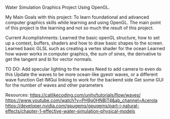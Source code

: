 Water Simulation Graphics Project Using OpenGL.

My Main Goals with this project:
To learn foundational and advanced computer graphics skills while learning and using OpenGL. 
The main point of this project is the learning and not so much the result of this project.

Current Acomplishments:
Learned the basic openGL structure, how to set up a context, buffers, shaders and how to draw basic shapes to the screen.
Learned basic GLSL such as creating a vertex shader for the ocean
Learned how waver works in computer graphics, the sum of sines, the derivative to get the tangent and bi for vector normals.

TO DO:
Add specular lighting to the waves
	Need to add camera to even do this
Update the waves to be more ocean-like gyestr waves, or a different wave function
Get IMGui linking to work for the backend side
Get some GUI for the number of waves and other parameters


Resources:
https://catlikecoding.com/unity/tutorials/flow/waves/
https://www.youtube.com/watch?v=PH9q0HNBjT4&ab_channel=Acerola
https://developer.nvidia.com/gpugems/gpugems/part-i-natural-effects/chapter-1-effective-water-simulation-physical-models
